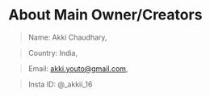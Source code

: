 # About Main Owner/Creators
> Name: Akki Chaudhary,

> Country: India,

> Email: akki.youto@gmail.com,

> Insta ID: @_akkii_16
